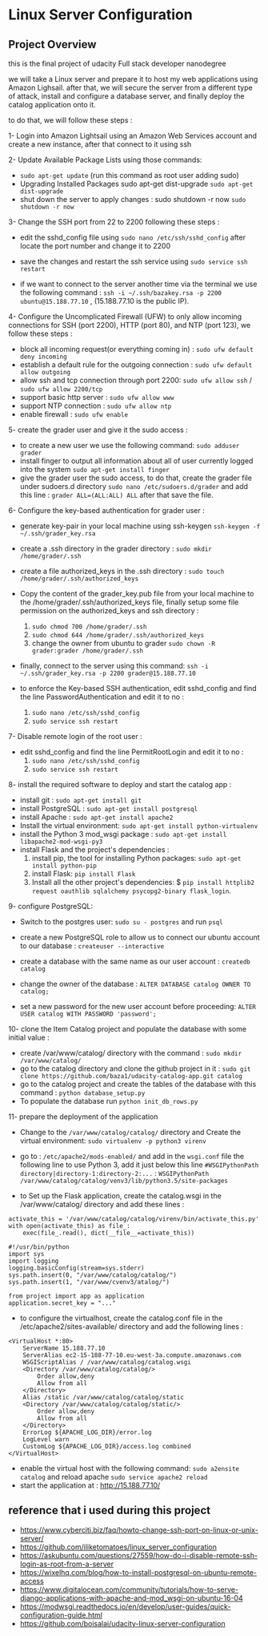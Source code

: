 # Linux Server Configuration

## Project Overview

this is the final project of udacity Full stack developer nanodegree

we will take a Linux server and prepare it to host my web applications using Amazon Lighsail. after that, we will secure the server from a different type of attack, install and configure a database server, and finally deploy the catalog application onto it.

to do that, we will follow these steps :

1- Login into Amazon Lightsail using an Amazon Web Services account and create a new instance, after that connect to it using ssh

2- Update Available Package Lists using those commands:

* `sudo apt-get update` (run this command as root user adding sudo)
* Upgrading Installed Packages sudo apt-get dist-upgrade `sudo apt-get dist-upgrade`
* shut down the server to apply changes : sudo shutdown -r now `sudo shutdown -r now`

3- Change the SSH port from 22 to 2200 following these steps :

* edit the sshd_config file using `sudo nano /etc/ssh/sshd_config` after locate the port number and change it to 2200

* save the changes and restart the ssh service using `sudo service ssh restart`

* if we want to connect to the server another time via the terminal we use the following command : `ssh -i ~/.ssh/bazakey.rsa -p 2200 ubuntu@15.188.77.10` , (15.188.77.10 is the public IP).

4- Configure the Uncomplicated Firewall (UFW) to only allow incoming connections for SSH (port 2200), HTTP (port 80), and NTP (port 123), we follow these steps :

* block all incoming request(or everything coming in) : `sudo ufw default deny incoming`
* establish a default rule for the outgoing connection : `sudo ufw default allow outgoing`
* allow ssh and tcp connection through port 2200: `sudo ufw allow ssh` /  `sudo ufw allow 2200/tcp`
* support basic http server : `sudo ufw allow www`
* support NTP connection : `sudo ufw allow ntp`
* enable firewall :  `sudo ufw enable`

5- create the grader user and give it the sudo access :

* to create a new user we use the following command: `sudo adduser grader`
* install finger to output all information about all of user currently logged into the system `sudo apt-get install finger`
* give the grader user the sudo access, to do that, create the grader file under sudoers.d directory `sudo nano /etc/sudoers.d/grader` and add this line :  `grader ALL=(ALL:ALL) ALL` after that save the file.

6- Configure the key-based authentication for grader user :

* generate key-pair in your local machine using ssh-keygen `ssh-keygen -f ~/.ssh/grader_key.rsa`
* create a .ssh directory in the grader directory : `sudo mkdir /home/grader/.ssh`
* create a file authorized_keys in the .ssh directory : `sudo touch /home/grader/.ssh/authorized_keys`
* Copy the content of the grader_key.pub file from your local machine to the /home/grader/.ssh/authorized_keys file, finally setup some file permission on the authorized_keys and ssh directory :
    1. `sudo chmod 700 /home/grader/.ssh`
    2. `sudo chmod 644 /home/grader/.ssh/authorized_keys`
    3. change the owner from ubuntu to grader `sudo chown -R grader:grader /home/grader/.ssh`

* finally, connect to the server using this command: `ssh -i ~/.ssh/grader_key.rsa -p 2200 grader@15.188.77.10`
* to enforce the Key-based SSH authentication, edit sshd_config and find the line PasswordAuthentication and edit it to no :
    1. `sudo nano /etc/ssh/sshd_config`
    2. `sudo service ssh restart`

7- Disable remote login of the root user :

* edit sshd_config and find the line PermitRootLogin and edit it to no :
    1. `sudo nano /etc/ssh/sshd_config`
    2. `sudo service ssh restart`

8- install the required software to deploy and start the catalog app :

* install git : `sudo apt-get install git`
* install PostgreSQL : `sudo apt-get install postgresql`
* install Apache : `sudo apt-get install apache2`
* Install the virtual environment: `sudo apt-get install python-virtualenv`
* install the Python 3 mod_wsgi package :  `sudo apt-get install libapache2-mod-wsgi-py3`
* install Flask and the project's dependencies :
  1. install pip, the tool for installing Python packages: `sudo apt-get install python-pip`
  2. install Flask: `pip install Flask`
  3. Install all the other project's dependencies: $ `pip install httplib2 request oauthlib sqlalchemy psycopg2-binary flask_login`.

9- configure PostgreSQL:

* Switch to the postgres user: `sudo su - postgres` and run `psql`
* create a new PostgreSQL role to allow us to connect our ubuntu account to our database : `createuser --interactive`
  
* create a database with the same name as our user account : `createdb catalog`
* change the owner of the database : `ALTER DATABASE catalog OWNER TO catalog;`
* set a new password for the new user account before proceeding: `ALTER USER catalog WITH PASSWORD 'password';`


10- clone the Item Catalog project and populate the database with some initial value :

* create /var/www/catalog/ directory with the command : `sudo mkdir /var/www/catalog/`
* go to the catalog directory and clone the github project in it : `sudo git clone https://github.com/baza1/udacity-catalog-app.git catalog`
* go to the catalog project and create the tables of the database with this command : `python database_setup.py`
* To populate the database run `python init_db_rows.py`

11- prepare the deployment of the application

* Change to the `/var/www/catalog/catalog/` directory and Create the virtual environment: `sudo virtualenv -p python3 virenv`

* go to : `/etc/apache2/mods-enabled/` and add in the `wsgi.conf` file the following line to use Python 3, add it just below this line `#WSGIPythonPath directory|directory-1:directory-2:...` : `WSGIPythonPath /var/www/catalog/catalog/venv3/lib/python3.5/site-packages`
  
* to Set up the Flask application, create the catalog.wsgi in the /var/www/catalog/ directory and add these lines :

```
activate_this = '/var/www/catalog/catalog/virenv/bin/activate_this.py'
with open(activate_this) as file_:
    exec(file_.read(), dict(__file__=activate_this))

#!/usr/bin/python
import sys
import logging
logging.basicConfig(stream=sys.stderr)
sys.path.insert(0, "/var/www/catalog/catalog/")
sys.path.insert(1, "/var/www/cvenv3/atalog/")

from project import app as application
application.secret_key = "..."
```

* to configure the virtualhost, create the catalog.conf file in the /etc/apache2/sites-available/ directory and add the following lines : 

```
<VirtualHost *:80>
    ServerName 15.188.77.10
    ServerAlias ec2-15-188-77-10.eu-west-3a.compute.amazonaws.com
    WSGIScriptAlias / /var/www/catalog/catalog.wsgi
    <Directory /var/www/catalog/catalog/>
        Order allow,deny
        Allow from all
    </Directory>
    Alias /static /var/www/catalog/catalog/static
    <Directory /var/www/catalog/catalog/static/>
        Order allow,deny
        Allow from all
    </Directory>
    ErrorLog ${APACHE_LOG_DIR}/error.log
    LogLevel warn
    CustomLog ${APACHE_LOG_DIR}/access.log combined
</VirtualHost>
```

* enable the virtual host with the following command: `sudo a2ensite catalog` and reload apache `sudo service apache2 reload`
* start the application at : http://15.188.77.10/

## reference that i used during this project

* https://www.cyberciti.biz/faq/howto-change-ssh-port-on-linux-or-unix-server/
* https://github.com/iliketomatoes/linux_server_configuration
* https://askubuntu.com/questions/27559/how-do-i-disable-remote-ssh-login-as-root-from-a-server
* https://wixelhq.com/blog/how-to-install-postgresql-on-ubuntu-remote-access
* https://www.digitalocean.com/community/tutorials/how-to-serve-django-applications-with-apache-and-mod_wsgi-on-ubuntu-16-04
* https://modwsgi.readthedocs.io/en/develop/user-guides/quick-configuration-guide.html
* https://github.com/boisalai/udacity-linux-server-configuration